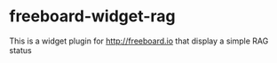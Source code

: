 freeboard-widget-rag
====================

This is a widget plugin for http://freeboard.io that display a simple RAG status
